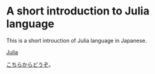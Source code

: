# A short introduction to Julia language



This is a short introuction of Julia language in Japanese.

[Julia](https://julialang.org/)

[こちらからどうぞ](short_intro_julia.ipynb)。
